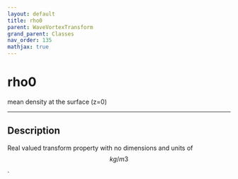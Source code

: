 ```yaml
---
layout: default
title: rho0
parent: WaveVortexTransform
grand_parent: Classes
nav_order: 135
mathjax: true
---
```


#  rho0

mean density at the surface (z=0)


---

## Description
Real valued transform property with no dimensions and units of $$kg/m3$$.

